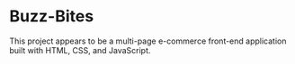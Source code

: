 # Buzz-Bites
This project appears to be a multi-page e-commerce front-end application built with HTML, CSS, and JavaScript.
